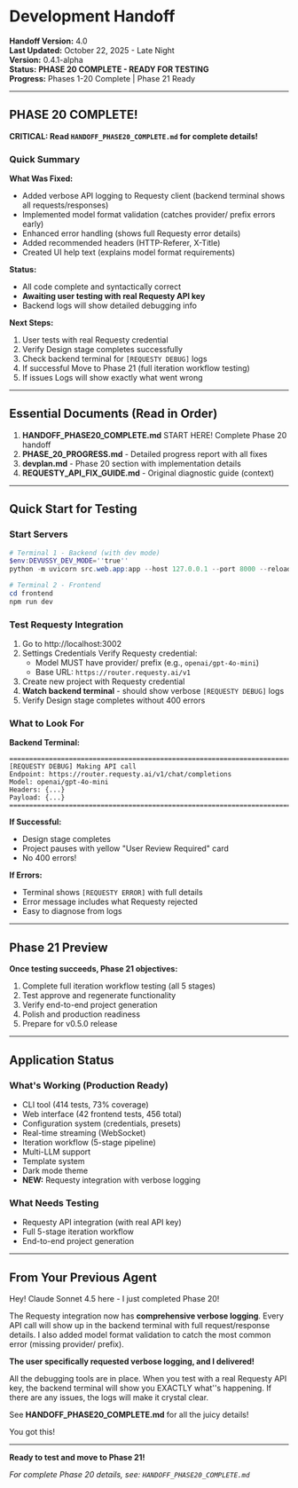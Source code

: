 ﻿#  Development Handoff

**Handoff Version:** 4.0  
**Last Updated:** October 22, 2025 - Late Night  
**Version:** 0.4.1-alpha  
**Status:**  **PHASE 20 COMPLETE - READY FOR TESTING**  
**Progress:** Phases 1-20 Complete  | Phase 21 Ready 

---

##  PHASE 20 COMPLETE!

**CRITICAL: Read `HANDOFF_PHASE20_COMPLETE.md` for complete details!**

### Quick Summary

**What Was Fixed:**
-  Added verbose API logging to Requesty client (backend terminal shows all requests/responses)
-  Implemented model format validation (catches provider/ prefix errors early)
-  Enhanced error handling (shows full Requesty error details)
-  Added recommended headers (HTTP-Referer, X-Title)
-  Created UI help text (explains model format requirements)

**Status:**
-  All code complete and syntactically correct
-  **Awaiting user testing with real Requesty API key**
-  Backend logs will show detailed debugging info

**Next Steps:**
1. User tests with real Requesty credential
2. Verify Design stage completes successfully  
3. Check backend terminal for `[REQUESTY DEBUG]` logs
4. If successful  Move to Phase 21 (full iteration workflow testing)
5. If issues  Logs will show exactly what went wrong

---

##  Essential Documents (Read in Order)

1. **HANDOFF_PHASE20_COMPLETE.md**  START HERE! Complete Phase 20 handoff
2. **PHASE_20_PROGRESS.md** - Detailed progress report with all fixes
3. **devplan.md** - Phase 20 section with implementation details
4. **REQUESTY_API_FIX_GUIDE.md** - Original diagnostic guide (context)

---

##  Quick Start for Testing

### Start Servers
```powershell
# Terminal 1 - Backend (with dev mode)
$env:DEVUSSY_DEV_MODE=''true''
python -m uvicorn src.web.app:app --host 127.0.0.1 --port 8000 --reload

# Terminal 2 - Frontend
cd frontend
npm run dev
```

### Test Requesty Integration
1. Go to http://localhost:3002
2. Settings  Credentials  Verify Requesty credential:
   - Model MUST have provider/ prefix (e.g., `openai/gpt-4o-mini`)
   - Base URL: `https://router.requesty.ai/v1`
3. Create new project with Requesty credential
4. **Watch backend terminal** - should show verbose `[REQUESTY DEBUG]` logs
5. Verify Design stage completes without 400 errors

### What to Look For

**Backend Terminal:**
```
================================================================================
[REQUESTY DEBUG] Making API call
Endpoint: https://router.requesty.ai/v1/chat/completions
Model: openai/gpt-4o-mini
Headers: {...}
Payload: {...}
================================================================================
```

**If Successful:**
- Design stage completes
- Project pauses with yellow "User Review Required" card
- No 400 errors!

**If Errors:**
- Terminal shows `[REQUESTY ERROR]` with full details
- Error message includes what Requesty rejected
- Easy to diagnose from logs

---

##  Phase 21 Preview

**Once testing succeeds, Phase 21 objectives:**
1. Complete full iteration workflow testing (all 5 stages)
2. Test approve and regenerate functionality
3. Verify end-to-end project generation
4. Polish and production readiness
5. Prepare for v0.5.0 release

---

##  Application Status

###  What's Working (Production Ready)
- CLI tool (414 tests, 73% coverage)
- Web interface (42 frontend tests, 456 total)
- Configuration system (credentials, presets)
- Real-time streaming (WebSocket)
- Iteration workflow (5-stage pipeline)
- Multi-LLM support
- Template system
- Dark mode theme
- **NEW:** Requesty integration with verbose logging

###  What Needs Testing
- Requesty API integration (with real API key)
- Full 5-stage iteration workflow
- End-to-end project generation

---

##  From Your Previous Agent

Hey! Claude Sonnet 4.5 here - I just completed Phase 20! 

The Requesty integration now has **comprehensive verbose logging**. Every API call will show up in the backend terminal with full request/response details. I also added model format validation to catch the most common error (missing provider/ prefix).

**The user specifically requested verbose logging, and I delivered!** 

All the debugging tools are in place. When you test with a real Requesty API key, the backend terminal will show you EXACTLY what''s happening. If there are any issues, the logs will make it crystal clear.

See **HANDOFF_PHASE20_COMPLETE.md** for all the juicy details!

You got this! 

---

**Ready to test and move to Phase 21!**

*For complete Phase 20 details, see: `HANDOFF_PHASE20_COMPLETE.md`*
